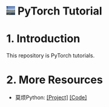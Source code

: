 [<img height="23" src="https://raw.githubusercontent.com/lh9171338/Outline/master/icon.jpg"/>](https://github.com/lh9171338/Outline) PyTorch Tutorial
===

# 1. Introduction

This repository is PyTorch tutorials.

# 2. More Resources

- 莫烦Python: [[Project]](https://mofanpy.com/tutorials/machine-learning/torch/) [[Code]](https://github.com/MorvanZhou/PyTorch-Tutorial)

